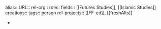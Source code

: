 alias::
URL::
rel-org::
role::
fields:: [[Futures Studies]], [[Islamic Studies]]
creations::
tags:: person
rel-projects:: [[FF-ed]], [[freshAlts]]

-

